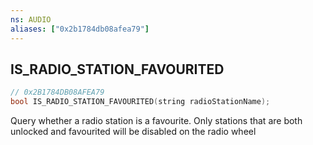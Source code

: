 ```yaml
---
ns: AUDIO
aliases: ["0x2b1784db08afea79"]
---
```

## IS_RADIO_STATION_FAVOURITED

```c
// 0x2B1784DB08AFEA79
bool IS_RADIO_STATION_FAVOURITED(string radioStationName);
```

Query whether a radio station is a favourite. Only stations that are both unlocked and favourited will be disabled on the radio wheel

